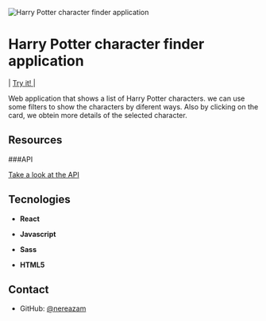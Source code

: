 ![Harry Potter character finder application](http://www.mipetitmadrid.com/web_mipetitmadrid/docs/azul_1.jpg)

# Harry Potter character finder application 

<span> | </span>  <a href="http://beta.adalab.es/modulo-3-evaluacion-final-nereazam/"> 
 Try it! </a><span> | </span>
    
   

Web application that shows a list of Harry Potter characters.
we can use some filters to show the characters by diferent ways.
Also  by clicking on the card, we obtein more details of the selected character.




## Resources

###API

 <a href="https://hp-api.herokuapp.com"> Take a look at the API </a>

## Tecnologies

- **React**
  
- **Javascript**
  
- **Sass**
  
- **HTML5**


## Contact

- GitHub: [@nereazam](https://github.com/nereazam) 

